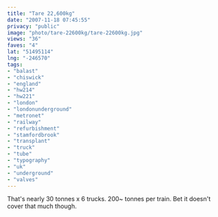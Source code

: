 ```yaml
---
title: "Tare 22,600kg"
date: "2007-11-18 07:45:55"
privacy: "public"
image: "photo/tare-22600kg/tare-22600kg.jpg"
views: "36"
faves: "4"
lat: "51495114"
lng: "-246570"
tags:
- "balast"
- "chiswick"
- "england"
- "hw214"
- "hw221"
- "london"
- "londonunderground"
- "metronet"
- "railway"
- "refurbishment"
- "stamfordbrook"
- "transplant"
- "truck"
- "tube"
- "typography"
- "uk"
- "underground"
- "valves"
---
```

That's nearly 30 tonnes x 6 trucks. 200~ tonnes per train. Bet it doesn't cover that much though.
